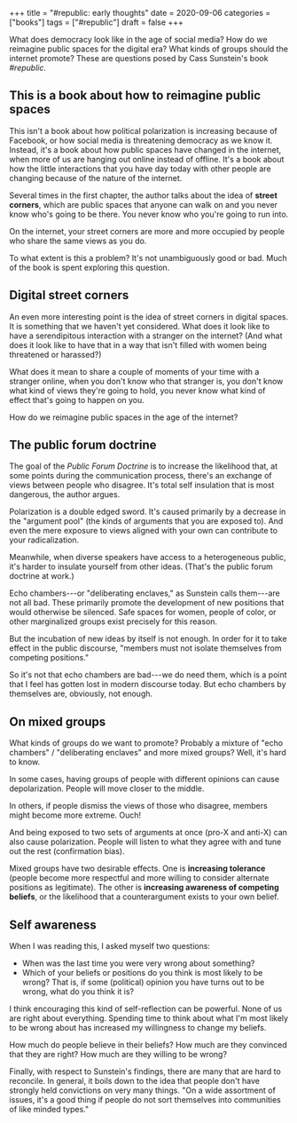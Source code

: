 +++
title = "#republic: early thoughts"
date = 2020-09-06
categories = ["books"]
tags = ["#republic"]
draft = false
+++

What does democracy look like in the age of social media? How do we reimagine public spaces for the digital era? What kinds of groups should the internet promote? These are questions posed by Cass Sunstein's book *#republic.*

<!--more-->

## This is a book about how to reimagine public spaces
This isn't a book about how political polarization is increasing because of Facebook, or how social media is threatening democracy as we know it. Instead, it's a book about how public spaces have changed in the internet, when more of us are hanging out online instead of offline. It's a book about how the little interactions that you have day today with other people are changing because of the nature of the internet. 

Several times in the first chapter, the author talks about the idea of **street corners**, which are public spaces that anyone can walk on and you never know who's going to be there. You never know who you're going to run into. 

On the internet, your street corners are more and more occupied by people who share the same views as you do. 

To what extent is this a problem? It's not unambiguously good or bad. Much of the book is spent exploring this question.


## Digital street corners
An even more interesting point is the idea of street corners in digital spaces. It is something that we haven't yet considered. What does it look like to have a serendipitous interaction with a stranger on the internet? (And what does it look like to have that in a way that isn't filled with women being threatened or harassed?) 

What does it mean to share a couple of moments of your time with a stranger online, when you don't know who that stranger is, you don't know what kind of views they're going to hold, you never know what kind of effect that's going to happen on you. 

How do we reimagine public spaces in the age of the internet?


## The public forum doctrine
The goal of the *Public Forum Doctrine* is to increase the likelihood that, at some points during the communication process, there's an exchange of views between people who disagree. It's total self insulation that is most dangerous, the author argues.

Polarization is a double edged sword. It's caused primarily by a decrease in the "argument pool" (the kinds of arguments that you are exposed to). And even the mere exposure to views aligned with your own can contribute to your radicalization.

Meanwhile, when diverse speakers have access to a heterogeneous public, it's harder to insulate yourself from other ideas. (That's the public forum doctrine at work.)

Echo chambers---or "deliberating enclaves," as Sunstein calls them---are not all bad. These primarily promote the development of new positions that would otherwise be silenced. Safe spaces for women, people of color, or other marginalized groups exist precisely for this reason.

But the incubation of new ideas by itself is not enough. In order for it to take effect in the public discourse, "members must not isolate themselves from competing positions."

So it's not that echo chambers are bad---we do need them, which is a point that I feel has gotten lost in modern discourse today. But echo chambers by themselves are, obviously, not enough.


## On mixed groups
What kinds of groups do we want to promote? Probably a mixture of "echo chambers" / "deliberating enclaves" and more mixed groups? Well, it's hard to know.

In some cases, having groups of people with different opinions can cause depolarization. People will move closer to the middle.

In others, if people dismiss the views of those who disagree, members might become more extreme. Ouch!

And being exposed to two sets of arguments at once (pro-X and anti-X) can also cause polarization. People will listen to what they agree with and tune out the rest (confirmation bias).

Mixed groups have two desirable effects. One is **increasing tolerance** (people become more respectful and more willing to consider alternate positions as legitimate). The other is **increasing awareness of competing beliefs**, or the likelihood that a counterargument exists to your own belief.


## Self awareness
When I was reading this, I asked myself two questions:
 * When was the last time you were very wrong about something?
 * Which of your beliefs or positions do you think is most likely to be wrong? That is, if some (political) opinion you have turns out to be wrong, what do you think it is? 

I think encouraging this kind of self-reflection can be powerful. None of us are right about everything. Spending time to think about what I'm most likely to be wrong about has increased my willingness to change my beliefs.

How much do people believe in their beliefs? How much are they convinced that they are right? How much are they willing to be wrong?

Finally, with respect to Sunstein's findings, there are many that are hard to reconcile. In general, it boils down to the idea that people don't have strongly held convictions on very many things. "On a wide assortment of issues, it's a good thing if people do not sort themselves into communities of like minded types."
